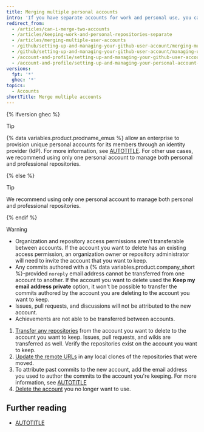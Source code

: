 ```yaml
---
title: Merging multiple personal accounts
intro: 'If you have separate accounts for work and personal use, you can merge the accounts.'
redirect_from:
  - /articles/can-i-merge-two-accounts
  - /articles/keeping-work-and-personal-repositories-separate
  - /articles/merging-multiple-user-accounts
  - /github/setting-up-and-managing-your-github-user-account/merging-multiple-user-accounts
  - /github/setting-up-and-managing-your-github-user-account/managing-user-account-settings/merging-multiple-user-accounts
  - /account-and-profile/setting-up-and-managing-your-github-user-account/managing-user-account-settings/merging-multiple-user-accounts
  - /account-and-profile/setting-up-and-managing-your-personal-account-on-github/managing-personal-account-settings/merging-multiple-personal-accounts
versions:
  fpt: '*'
  ghec: '*'
topics:
  - Accounts
shortTitle: Merge multiple accounts
---
```


{% ifversion ghec %}

> [!TIP]
> {% data variables.product.prodname_emus %} allow an enterprise to provision unique personal accounts for its members through an identity provider (IdP). For more information, see [AUTOTITLE](/admin/identity-and-access-management/using-enterprise-managed-users-for-iam/about-enterprise-managed-users). For other use cases, we recommend using only one personal account to manage both personal and professional repositories.

{% else %}

> [!TIP]
> We recommend using only one personal account to manage both personal and professional repositories.

{% endif %}

> [!WARNING]
> * Organization and repository access permissions aren't transferable between accounts. If the account you want to delete has an existing access permission, an organization owner or repository administrator will need to invite the account that you want to keep.
> * Any commits authored with a {% data variables.product.company_short %}-provided `noreply` email address cannot be transferred from one account to another. If the account you want to delete used the **Keep my email address private** option, it won't be possible to transfer the commits authored by the account you are deleting to the account you want to keep.
> * Issues, pull requests, and discussions will not be attributed to the new account.
> * Achievements are not able to be transferred between accounts.

1. [Transfer any repositories](/repositories/creating-and-managing-repositories/transferring-a-repository) from the account you want to delete to the account you want to keep. Issues, pull requests, and wikis are transferred as well. Verify the repositories exist on the account you want to keep.
1. [Update the remote URLs](/get-started/git-basics/managing-remote-repositories) in any local clones of the repositories that were moved.
1. To attribute past commits to the new account, add the email address you used to author the commits to the account you're keeping. For more information, see [AUTOTITLE](/account-and-profile/setting-up-and-managing-your-github-profile/managing-contribution-settings-on-your-profile/why-are-my-contributions-not-showing-up-on-my-profile#your-local-git-commit-email-isnt-connected-to-your-account)
1. [Delete the account](/account-and-profile/setting-up-and-managing-your-personal-account-on-github/managing-your-personal-account/deleting-your-personal-account) you no longer want to use.

## Further reading

* [AUTOTITLE](/get-started/learning-about-github/types-of-github-accounts)
